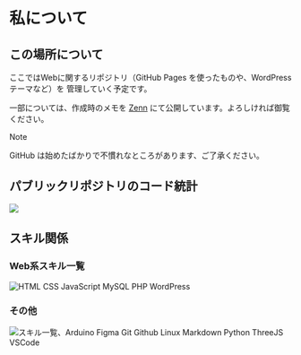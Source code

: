 # 私について

## この場所について

ここではWebに関するリポジトリ（GitHub Pages を使ったものや、WordPressテーマなど）を 管理していく予定です。

一部については、作成時のメモを [Zenn](https://zenn.dev/nonaka101) にて公開しています。よろしければ御覧ください。

> [!NOTE]
> GitHub は始めたばかりで不慣れなところがあります、ご了承ください。

## パブリックリポジトリのコード統計

<img src="https://github-readme-stats.vercel.app/api/top-langs/?username=nonaka101&layout=compact">

## スキル関係

### Web系スキル一覧

<img
  alt="HTML CSS JavaScript MySQL PHP WordPress"
  src="https://skillicons.dev/icons?i=html,css,js,java,php,wordpress,mysql,threejs,svg,figma,react&perline=6">

### その他

<img
    alt="スキル一覧、Arduino Figma Git Github Linux Markdown Python ThreeJS VSCode"
    src="https://skillicons.dev/icons?i=arduino,c,py,md,git,github,linux,vscode&perline=6">
